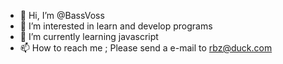 - 👋 Hi, I’m @BassVoss
- 👀 I’m interested in learn and develop programs
- 🌱 I’m currently learning javascript
- 📫 How to reach me ; Please send a e-mail to rbz@duck.com

<!---
BassVoss/BassVoss is a ✨ special ✨ repository because its `README.md` (this file) appears on your GitHub profile.
You can click the Preview link to take a look at your changes.
--->
